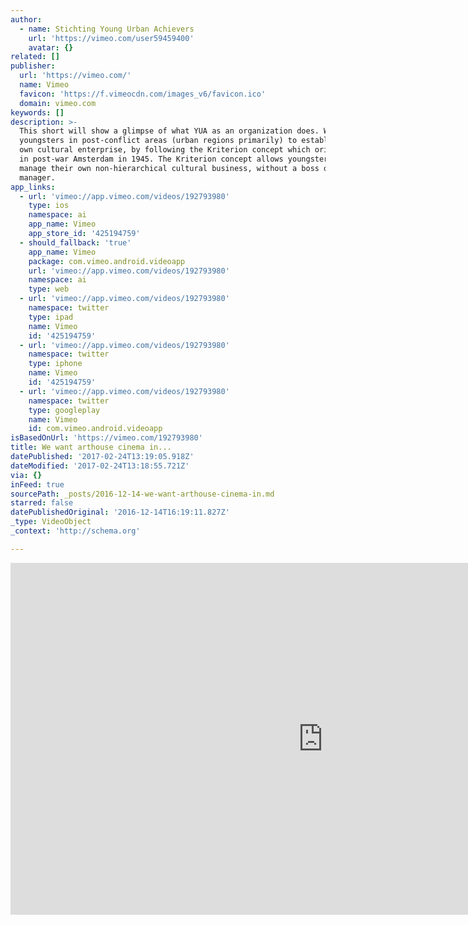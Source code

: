 ```yaml
---
author:
  - name: Stichting Young Urban Achievers
    url: 'https://vimeo.com/user59459400'
    avatar: {}
related: []
publisher:
  url: 'https://vimeo.com/'
  name: Vimeo
  favicon: 'https://f.vimeocdn.com/images_v6/favicon.ico'
  domain: vimeo.com
keywords: []
description: >-
  This short will show a glimpse of what YUA as an organization does. We help
  youngsters in post-conflict areas (urban regions primarily) to establish their
  own cultural enterprise, by following the Kriterion concept which originated
  in post-war Amsterdam in 1945. The Kriterion concept allows youngsters to
  manage their own non-hierarchical cultural business, without a boss or a
  manager.
app_links:
  - url: 'vimeo://app.vimeo.com/videos/192793980'
    type: ios
    namespace: ai
    app_name: Vimeo
    app_store_id: '425194759'
  - should_fallback: 'true'
    app_name: Vimeo
    package: com.vimeo.android.videoapp
    url: 'vimeo://app.vimeo.com/videos/192793980'
    namespace: ai
    type: web
  - url: 'vimeo://app.vimeo.com/videos/192793980'
    namespace: twitter
    type: ipad
    name: Vimeo
    id: '425194759'
  - url: 'vimeo://app.vimeo.com/videos/192793980'
    namespace: twitter
    type: iphone
    name: Vimeo
    id: '425194759'
  - url: 'vimeo://app.vimeo.com/videos/192793980'
    namespace: twitter
    type: googleplay
    name: Vimeo
    id: com.vimeo.android.videoapp
isBasedOnUrl: 'https://vimeo.com/192793980'
title: We want arthouse cinema in...
datePublished: '2017-02-24T13:19:05.918Z'
dateModified: '2017-02-24T13:18:55.721Z'
via: {}
inFeed: true
sourcePath: _posts/2016-12-14-we-want-arthouse-cinema-in.md
starred: false
datePublishedOriginal: '2016-12-14T16:19:11.827Z'
_type: VideoObject
_context: 'http://schema.org'

---
```

<iframe src="https://cdn.embedly.com/widgets/media.html?src=https%3A%2F%2Fplayer.vimeo.com%2Fvideo%2F192793980&amp;url=https%3A%2F%2Fvimeo.com%2F192793980&amp;image=https%3A%2F%2Fi.vimeocdn.com%2Fvideo%2F604275371_1280.jpg&amp;key=b7d04c9b404c499eba89ee7072e1c4f7&amp;type=text%2Fhtml&amp;schema=vimeo" width="1000" height="563" scrolling="no" frameborder="0" allowfullscreen="" style=""></iframe>